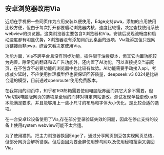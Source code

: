 ## 安卓浏览器改用Via

近期在手机把一些网页作为应用安装以便使用，Edge支持pwa，添加的应用使用比较方便，但由于每次打开都要启动浏览器内核，速度比较慢，决定查找使用系统webview的浏览器。这类浏览器主要包含X浏览器和Via。安装后发现流畅度和启动速度都有明显优势，X浏览器没有添加网页到桌面的选项，Via能添加但只是网页链接而非pwa，综合来看决定使用Via。

功能方面，Via不跨平台且没有同步功能，插件限于油猴脚本，但其它内置功能较为完善。除常见的翻译和去广告功能外，还内置了AI功能，可以直接提交当前网页，在不包含不必要功能的浏览器中也比较有优势。AI功能需要手动接入api，考虑减少延时，不应使用推理模型但也要保证回答质量，deepseek v3 0324是比较合适的模型，目前通过openrouter使用免费版本。

在我常用的网页中，知乎和163邮箱需要使用电脑版界面而其它大多不需要，但Via切换电脑版网页的选项是全局的而非对特定网站更改。测试发现单独更改ua基本能满足要求，并且能够用上一些小尺寸的布局和字体大小优化，是比较合适的选项。

在一台安卓12设备使用了Via,存在部分登录验证失效的问题，因此在停止支持的设备上使用system webview可能不太合适。

为了使用猫抓，把主力浏览器换回Edge了，通过分享网页到豆包实现网页总结，但部分网页会解析错误。但后面因为要全屏使用蜂鸟网以及使用秘塔搜索又装回Via。